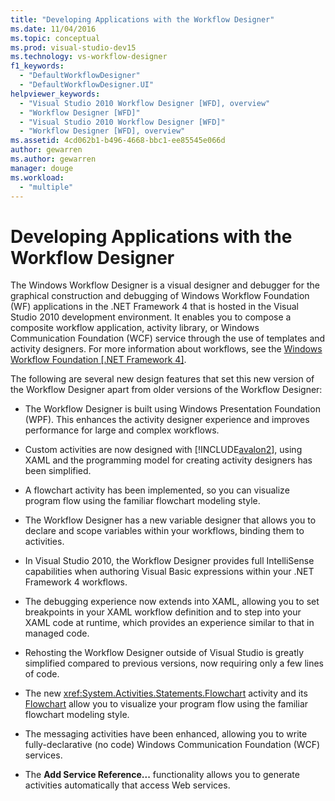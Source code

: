 ```yaml
---
title: "Developing Applications with the Workflow Designer"
ms.date: 11/04/2016
ms.topic: conceptual
ms.prod: visual-studio-dev15
ms.technology: vs-workflow-designer
f1_keywords:
  - "DefaultWorkflowDesigner"
  - "DefaultWorkflowDesigner.UI"
helpviewer_keywords:
  - "Visual Studio 2010 Workflow Designer [WFD], overview"
  - "Workflow Designer [WFD]"
  - "Visual Studio 2010 Workflow Designer [WFD]"
  - "Workflow Designer [WFD], overview"
ms.assetid: 4cd062b1-b496-4668-bbc1-ee85545e066d
author: gewarren
ms.author: gewarren
manager: douge
ms.workload:
  - "multiple"
---
```

# Developing Applications with the Workflow Designer

The Windows Workflow Designer is a visual designer and debugger for the graphical construction and debugging of Windows Workflow Foundation (WF) applications in the .NET Framework 4 that is hosted in the Visual Studio 2010 development environment. It enables you to compose a composite workflow application, activity library, or Windows Communication Foundation (WCF) service through the use of templates and activity designers. For more information about workflows, see the [Windows Workflow Foundation &#91;.NET Framework 4&#93;](http://msdn.microsoft.com/Library/9a23ea6b-d600-483e-89cd-8889cfec5f66).

 The following are several new design features that set this new version of the Workflow Designer apart from older versions of the Workflow Designer:

-   The Workflow Designer is built using Windows Presentation Foundation (WPF). This enhances the activity designer experience and improves performance for large and complex workflows.

-   Custom activities are now designed with [!INCLUDE[avalon2](../workflow-designer/includes/avalon2_md.md)], using XAML and the programming model for creating activity designers has been simplified.

-   A flowchart activity has been implemented, so you can visualize program flow using the familiar flowchart modeling style.

-   The Workflow Designer has a new variable designer that allows you to declare and scope variables within your workflows, binding them to activities.

-   In Visual Studio 2010, the Workflow Designer provides full IntelliSense capabilities when authoring Visual Basic expressions within your .NET Framework 4 workflows.

-   The debugging experience now extends into XAML, allowing you to set breakpoints in your XAML workflow definition and to step into your XAML code at runtime, which provides an experience similar to that in managed code.

-   Rehosting the Workflow Designer outside of Visual Studio is greatly simplified compared to previous versions, now requiring only a few lines of code.

-   The new <xref:System.Activities.Statements.Flowchart> activity and its [Flowchart](../workflow-designer/flowchart-activity-designer.md) allow you to visualize your program flow using the familiar flowchart modeling style.

-   The messaging activities have been enhanced, allowing you to write fully-declarative (no code) Windows Communication Foundation (WCF) services.

-   The **Add Service Reference...** functionality allows you to generate activities automatically that access Web services.